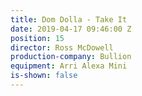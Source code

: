 ```yaml
---
title: Dom Dolla - Take It
date: 2019-04-17 09:46:00 Z
position: 15
director: Ross McDowell
production-company: Bullion
equipment: Arri Alexa Mini
is-shown: false
---
```


